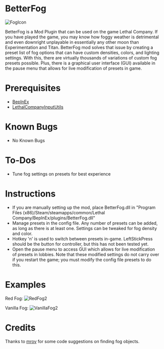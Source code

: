 BetterFog
==============

![FogIcon](https://github.com/user-attachments/assets/0cb0bf4c-0675-4d7e-92c6-fb2b5742067c)

BetterFog is a Mod Plugin that can be used on the game Lethal Company. If you have played the game, you may know how foggy weather is detrimental and even downright unplayable in essentially any other moon than Experimentation and Titan. BetterFog mod solves that issue by creating a preset list of fog options that can have custom densities, colors, and lighting settings. With this, there are virtually thousands of variations of custom fog presets possible. Plus, there is a graphical user interface (GUI) available in the pause menu that allows for live modification of presets in game.

Prerequisites
==============
- [BepInEx](https://thunderstore.io/c/lethal-company/p/BepInEx/BepInExPack/)
- [LethalCompanyInputUtils](https://thunderstore.io/c/lethal-company/p/Rune580/LethalCompany_InputUtils/)

Known Bugs
==============
- No Known Bugs

To-Dos
==============
- Tune fog settings on presets for best experience

Instructions
==============
- If you are manually setting up the mod, place BetterFog.dll in "Program Files (x86)/Steam/steamapps/common/Lethal Company/BepInEx/plugins/BetterFog.dll"
- Manage presets in the config file. Any number of presets can be added, as long as there is at least one. Settings can be tweaked for fog density and color.
- Hotkey 'n' is used to switch between presets in-game. LeftStickPress should be the button for controller, but this has not been tested yet.
- Open the pause menu to access GUI which allows for live modification of presets in lobbies. Note that these modified settings do not carry over if you restart the game; you must modify the config file presets to do this.

Examples
==============
Red Fog:
![RedFog2](https://github.com/user-attachments/assets/f33c9469-c990-4ece-bb7e-6afec565f6f0)

Vanilla Fog:
![VanillaFog2](https://github.com/user-attachments/assets/a0977f89-9f8e-4024-ba97-562edd65cb6f)

Credits
==============
Thanks to [mrov](https://github.com/AndreyMrovol) for some code suggestions on finding fog objects.